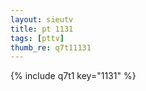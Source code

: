 ```yaml
--- 
layout: sieutv
title: pt 1131
tags: [pttv]
thumb_re: q7t11131
---
```

{% include q7t1 key="1131" %} 
